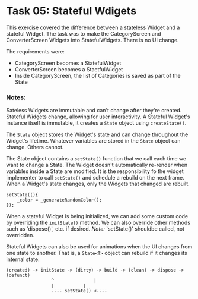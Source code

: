 # Task 05: Stateful Wdigets

This exercise covered the difference between a stateless Widget and a stateful Widget. The task was to make the CategoryScreen and ConverterScreen Widgets into StatefulWidgets. There is no UI change.

The requirements were:
* CategoryScreen becomes a StatefulWidget
* ConverterScreen becomes a StaetfulWidget
* Inside CategoryScreen, the list of Categories is saved as part of the State


### Notes:

Sateless Widgets are immutable and can't change after they're created. Stateful Widgets change, allowing for user interactivity. A Stateful Widget's instance itself is immutable, it creates a `State` object using `createState()`. 

The `State` object stores the Widget's state and can change throughout the Widget's lifetime. Whatever variables are stored in the `State` object can change. Others cannot.  

The State object contains a `setState()` function that we call each time we want to change a State. The Widget doesn't automatically re-render when variables inside a State are modified. It is the responsibility fo the widget implementer to call `setState()` and schedule a rebuild on the next frame. When a Widget's state changes, only the Widgets that changed are rebuilt. 

```
setState((){
	_color = _generateRandomColor();
});
```

When a stateful Widget is being initialized, we can add some custom code by overriding the `initState()` method. We can also override other methods such as 'dispose()', etc. if desired. *Note:* `setState()' shouldbe called, not overridden. 

Stateful Widgets can also be used for animations when the UI changes from one state to another. That is, a `State<T>` object can rebuild if it changes its internal state:
```
(created) -> initState -> (dirty) -> build -> (clean) -> dispose -> (defunct)
			     ^	     		 |
			     |	   		 |
			     ---- setState() <----
```
